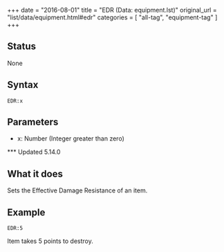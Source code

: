 +++
date = "2016-08-01"
title = "EDR (Data: equipment.lst)"
original_url = "list/data/equipment.html#edr"
categories = [ "all-tag", "equipment-tag" ]
+++

## Status

None

## Syntax

`EDR:x`

## Parameters

-   x: Number (Integer greater than zero)



<span id="edr"></span> \*\*\* Updated 5.14.0

What it does
------------

Sets the Effective Damage Resistance of an item.

Example
-------

`EDR:5`

Item takes 5 points to destroy.

